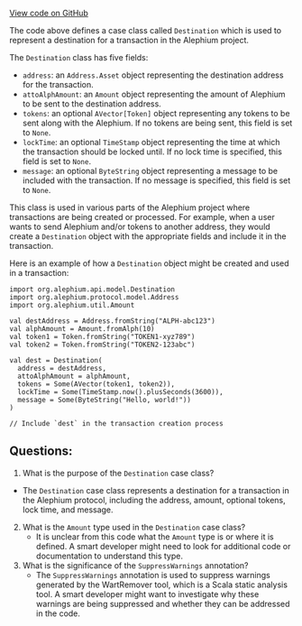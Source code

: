 [View code on GitHub](https://github.com/alephium/alephium/api/src/main/scala/org/alephium/api/model/Destination.scala)

The code above defines a case class called `Destination` which is used to represent a destination for a transaction in the Alephium project. 

The `Destination` class has five fields:
- `address`: an `Address.Asset` object representing the destination address for the transaction.
- `attoAlphAmount`: an `Amount` object representing the amount of Alephium to be sent to the destination address.
- `tokens`: an optional `AVector[Token]` object representing any tokens to be sent along with the Alephium. If no tokens are being sent, this field is set to `None`.
- `lockTime`: an optional `TimeStamp` object representing the time at which the transaction should be locked until. If no lock time is specified, this field is set to `None`.
- `message`: an optional `ByteString` object representing a message to be included with the transaction. If no message is specified, this field is set to `None`.

This class is used in various parts of the Alephium project where transactions are being created or processed. For example, when a user wants to send Alephium and/or tokens to another address, they would create a `Destination` object with the appropriate fields and include it in the transaction. 

Here is an example of how a `Destination` object might be created and used in a transaction:
```
import org.alephium.api.model.Destination
import org.alephium.protocol.model.Address
import org.alephium.util.Amount

val destAddress = Address.fromString("ALPH-abc123")
val alphAmount = Amount.fromAlph(10)
val token1 = Token.fromString("TOKEN1-xyz789")
val token2 = Token.fromString("TOKEN2-123abc")

val dest = Destination(
  address = destAddress,
  attoAlphAmount = alphAmount,
  tokens = Some(AVector(token1, token2)),
  lockTime = Some(TimeStamp.now().plusSeconds(3600)),
  message = Some(ByteString("Hello, world!"))
)

// Include `dest` in the transaction creation process
```
## Questions: 
 1. What is the purpose of the `Destination` case class?
   - The `Destination` case class represents a destination for a transaction in the Alephium protocol, including the address, amount, optional tokens, lock time, and message.
2. What is the `Amount` type used in the `Destination` case class?
   - It is unclear from this code what the `Amount` type is or where it is defined. A smart developer might need to look for additional code or documentation to understand this type.
3. What is the significance of the `SuppressWarnings` annotation?
   - The `SuppressWarnings` annotation is used to suppress warnings generated by the WartRemover tool, which is a Scala static analysis tool. A smart developer might want to investigate why these warnings are being suppressed and whether they can be addressed in the code.